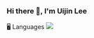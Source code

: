 ### Hi there 👋, I'm Uijin Lee

🖥️ Languages
<img src="https://img.shields.io/badge/cplusplus-#512BD4?
          style=flat
          &logo=C++
          &logoColor=white"/>
<!--
**u1zz1n/u1zz1n** is a ✨ _special_ ✨ repository because its `README.md` (this file) appears on your GitHub profile.

Here are some ideas to get you started:

- 🔭 I’m currently working on ...
- 🌱 I’m currently learning ...
- 👯 I’m looking to collaborate on ...
- 🤔 I’m looking for help with ...
- 💬 Ask me about ...
- 📫 How to reach me: ...
- 😄 Pronouns: ...
- ⚡ Fun fact: ...
-->
